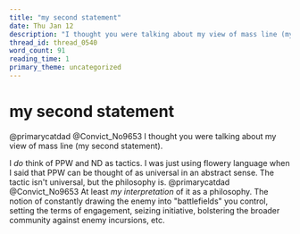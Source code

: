```yaml
---
title: "my second statement"
date: Thu Jan 12
description: "I thought you were talking about my view of mass line (my second statement). I *do* think of PPW and ND as tactics."
thread_id: thread_0540
word_count: 91
reading_time: 1
primary_theme: uncategorized
---
```


# my second statement

@primarycatdad @Convict_No9653 I thought you were talking about my view of mass line (my second statement).

I *do* think of PPW and ND as tactics. I was just using flowery language when I said that PPW can be thought of as universal in an abstract sense. The tactic isn't universal, but the philosophy is. @primarycatdad @Convict_No9653 At least *my interpretation* of it as a philosophy. The notion of constantly drawing the enemy into "battlefields" you control, setting the terms of engagement, seizing initiative, bolstering the broader community against enemy incursions, etc.